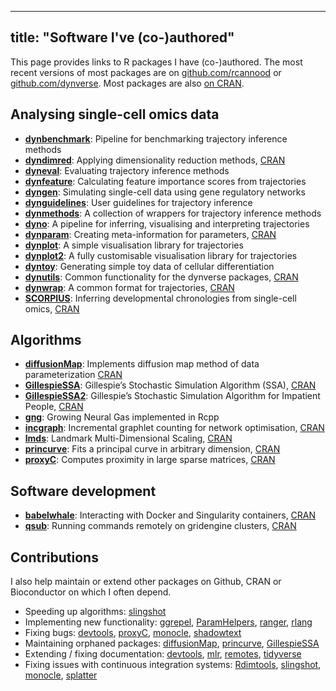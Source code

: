 
---
title: "Software I've (co-)authored"
--- 

This page provides links to R packages I have (co-)authored. The most recent versions of most packages are on [github.com/rcannood](https://github.com/rcannood/) or [github.com/dynverse](https://github.com/dynverse/). Most packages are also [on CRAN](https://cran.rstudio.com).

## Analysing single-cell omics data

* [**dynbenchmark**](https://github.com/dynverse/dynbenchmark): Pipeline for benchmarking trajectory inference methods
* [**dyndimred**](https://github.com/dynverse/dyndimred): Applying dimensionality reduction methods, [CRAN](https://cran.r-project.org/package=dyndimred)
* [**dyneval**](https://github.com/dynverse/dyneval): Evaluating trajectory inference methods
* [**dynfeature**](https://github.com/dynverse/dynfeature): Calculating feature importance scores from trajectories
* [**dyngen**](https://github.com/dynverse/dyngen): Simulating single-cell data using gene regulatory networks
* [**dynguidelines**](https://github.com/dynverse/dynguidelines): User guidelines for trajectory inference
* [**dynmethods**](https://github.com/dynverse/dynmethods): A collection of wrappers for trajectory inference methods
* [**dyno**](https://github.com/dynverse/dyno): A pipeline for inferring, visualising and interpreting trajectories
* [**dynparam**](https://github.com/dynverse/dynparam): Creating meta-information for parameters, [CRAN](https://cran.r-project.org/package=dynparam)
* [**dynplot**](https://github.com/dynverse/dynplot): A simple visualisation library for trajectories
* [**dynplot2**](https://github.com/dynverse/dynplot2): A fully customisable visualisation library for trajectories
* [**dyntoy**](https://github.com/dynverse/dyntoy): Generating simple toy data of cellular differentiation
* [**dynutils**](https://github.com/dynverse/dynutils): Common functionality for the dynverse packages, [CRAN](https://cran.r-project.org/package=dynutils)
* [**dynwrap**](https://github.com/dynverse/dynwrap): A common format for trajectories, [CRAN](https://cran.r-project.org/package=dynwrap)
* [**SCORPIUS**](https://github.com/rcannood/SCORPIUS): Inferring developmental chronologies from single-cell omics, [CRAN](https://cran.r-project.org/package=SCORPIUS)

## Algorithms

* [**diffusionMap**](https://github.com/rcannood/diffusionMap): Implements diffusion map method of data parameterization [CRAN](https://cran.r-project.org/package=diffusionMap)
* [**GillespieSSA**](https://github.com/rcannood/GillespieSSA): Gillespie’s Stochastic Simulation Algorithm (SSA), [CRAN](https://cran.r-project.org/package=GillespieSSA)
* [**GillespieSSA2**](https://github.com/rcannood/GillespieSSA2): Gillespie’s Stochastic Simulation Algorithm for Impatient People, [CRAN](https://cran.r-project.org/package=GillespieSSA2)
* [**gng**](https://github.com/rcannood/gng): Growing Neural Gas implemented in Rcpp
* [**incgraph**](https://github.com/rcannood/incgraph): Incremental graphlet counting for network optimisation, [CRAN](https://cran.r-project.org/package=incgraph)
* [**lmds**](https://github.com/dynverse/lmds): Landmark Multi-Dimensional Scaling, [CRAN](https://cran.r-project.org/package=lmds)
* [**princurve**](https://github.com/rcannood/princurve): Fits a principal curve in arbitrary dimension, [CRAN](https://cran.r-project.org/package=princurve)
* [**proxyC**](https://github.com/koheiw/proxyC): Computes proximity in large sparse matrices, [CRAN](https://cran.r-project.org/package=proxyC)


## Software development

* [**babelwhale**](https://github.com/dynverse/babelwhale): Interacting with Docker and Singularity containers, [CRAN](https://cran.r-project.org/package=babelwhale)
* [**qsub**](https://github.com/rcannood/qsub): Running commands remotely on gridengine clusters, [CRAN](https://cran.r-project.org/package=qsub)

## Contributions
I also help maintain or extend other packages on Github, CRAN or Bioconductor on which I often depend.

* Speeding up algorithms: [slingshot](https://www.bioconductor.org/packages/slingshot)
* Implementing new functionality: [ggrepel](https://cran.r-project.org/package=ggrepel), [ParamHelpers](https://cran.r-project.org/package=ParamHelpers), [ranger](https://cran.r-project.org/package=ranger), [rlang](https://cran.r-project.org/package=rlang)
* Fixing bugs: [devtools](https://cran.r-project.org/package=devtools), [proxyC](https://cran.r-project.org/package=proxyC), [monocle](https://www.bioconductor.org/packages/monocle), [shadowtext](https://cran.r-project.org/package=shadowtext)
* Maintaining orphaned packages: [diffusionMap](https://cran.r-project.org/package=diffusionMap), [princurve](https://cran.r-project.org/package=princurve), [GillespieSSA](https://cran.r-project.org/package=GillespieSSA)
* Extending / fixing documentation: [devtools](https://cran.r-project.org/package=devtools), [mlr](https://cran.r-project.org/package=mlr), [remotes](https://cran.r-project.org/package=remotes), [tidyverse](https://cran.r-project.org/package=tidyverse)
* Fixing issues with continuous integration systems: [Rdimtools](https://cran.r-project.org/package=Rdimtools), [slingshot](https://www.bioconductor.org/packages/slingshot), [monocle](https://www.bioconductor.org/packages/monocle), [splatter](https://www.bioconductor.org/packages/splatter)
